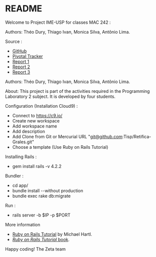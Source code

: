 # README

Welcome to Project IME-USP for classes MAC 242 :

Authors: Théo Dury, Thiago Ivan, Monica Silva, Antônio Lima.

Source :
* [GitHub](https://github.com/Tisp/Retifica-Grales) 
* [Pivotal Tracker](https://www.pivotaltracker.com/n/projects/1412078) 
* [Report 1](https://docs.google.com/document/d/1xohmhGTj0VcdLkMkkmy1DL6UJx3xjFqLXyUAAxpxlI8/edit?usp=sharing) 
* [Report 2](https://docs.google.com/document/d/1pbTtjP6akvg6dhqkkFytqfVhqrLNOV7fjiZWrHvd4kk/edit?usp=sharing)
* [Report 3](https://docs.google.com/document/d/1l86BY6twLf2KXPFc943ICf2s4XGmk3IJ0X4lTGXPomo/edit?usp=sharing)

Authors: Théo Dury, Thiago Ivan, Monica Silva, Antônio Lima.

About: This project is part of the activities required in the Programming Laboratory 2 subject. It is developed by four students.

Configuration (Installation Cloud9) :

* Connect to https://c9.io/
* Create new workspace 
* Add workspace name
* Add description  
* Add Clone from Git or Mercurial URL "git@github.com:Tisp/Retifica-Grales.git"
* Choose a template (Use Ruby on Rails Tutorial) 

Installing Rails : 
* gem install rails -v 4.2.2
  
Bundler :
* cd app/
* bundle install --without production
* bundle exec rake db:migrate
    
Run :
* rails server -b $IP -p $PORT


More information 
* [Ruby on Rails Tutorial](http://www.railstutorial.org/) by Michael Hartl. 
* [*Ruby on Rails Tutorial* book](http://www.railstutorial.org/book).


Happy coding! The Zeta team

